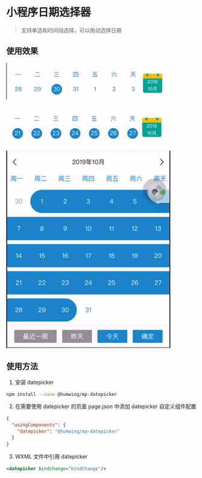 <!--
 * @Author: HuMwing
 * @since: 2019-11-06 12:10:19
 * @lastTime: 2019-11-13 11:30:49
 * @LastAuthor: HuMwing
 * @message: 
 -->
# 小程序日期选择器

> 支持单选和时间段选择，可以拖动选择日期


## 使用效果
![Screenshot](./docs/2.png)

![Screenshot](./docs/3.png)

![Screenshot](./docs/1.png)

## 使用方法

1. 安装 datepicker

```bash
npm install --save @humwing/mp-datepicker
```


2. 在需要使用 datepicker 的页面 page.json 中添加 datepicker 自定义组件配置

```json
{
  "usingComponents": {
    "datepicker": "@humwing/mp-datepicker"
  }
}
```

3. WXML 文件中引用 datepicker

``` xml
<datepicker bindchange="bindChange"/>
```